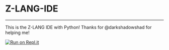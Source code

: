 # Z-LANG-IDE
***
This is the Z-LANG IDE with Python!
Thanks for @darkshadowshad for helping me!

[![Run on Repl.it](https://repl.it/badge/github/Zuhdi-Hacker1/Z-LANG-IDE)](https://repl.it/github/Zuhdi-Hacker1/Z-LANG-IDE)